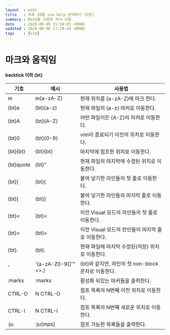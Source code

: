 ```yaml
---
layout  : wiki
title   : 하루 20줄 vim help 번역하기 (5편)
summary : Mark를 이용한 커서 이동
date    : 2020-08-06 15:50:05 +0900
updated : 2020-08-06 17:29:44 +0900
tags    : [vim]
---
```


# 마크와 움직임

**backtick 이하 {bt}**


| 기호      | 예시                | 사용법                                              |
|-----------|---------------------|-----------------------------------------------------|
| m         | m{a-zA-Z}           | 현재 위치를 {a-zA-Z}에 마크 한다.                   |
| {bt}a     | {bt}{a-z}           | 현재 파일의 {a-z} 마커로 이동한다.                  |
| {bt}A     | {bt}{A-Z}           | 어떤 파일이든 {A-Z}의 마커로 이동한다.              |
| {bt}0     | {bt}{0-9}           | vim이 종료되기 이전의 위치로 이동한다.              |
| {bt}{bt}  | {bt}{bt}            | 마지막에 점프한 위치로 이동한다.                    |
| {bt}quote | {bt}"               | 현재 파일의 마지막에 수정된 위치로 이동한다.        |
| {bt}[     | {bt}[               | 붙여 넣기한 라인들의 첫 줄로 이동한다.              |
| {bt}]     | {bt}]               | 붙여 넣기한 라인들의 마지막 줄로 이동한다.          |
| {bt}<     | {bt}<               | 이전 Visual 모드의 라인들의 첫 줄로 이동한다.       |
| {bt}>     | {bt}>               | 이전 Visual 모드의 란인들의 마지막 줄로 이동한다.   |
| {bt}.     | {bt}.               | 현재 파일에 마지막 수정된(저장) 위치로 이동한다.    |
| '         | '{a-zA-Z0-9[]'"<>.} | {bt}와 같지만, 라인의 첫 non-block 문자로 이동한다. |
| :marks    | :marks              | 활성화 되있는 마커들을 출력한다.                    |
| CTRL-O    | N  CTRL-O           | 점프 목록의 N번째 이전 위치로 이동한다.             |
| CTRL-I    | N  CTRL-I           | 점프 목록의 N번쨰 새로운 위치로 이동한다.           |
| :ju       | :ju[mps]            | 점프 가능한 목록들을 출력한다.                      |
